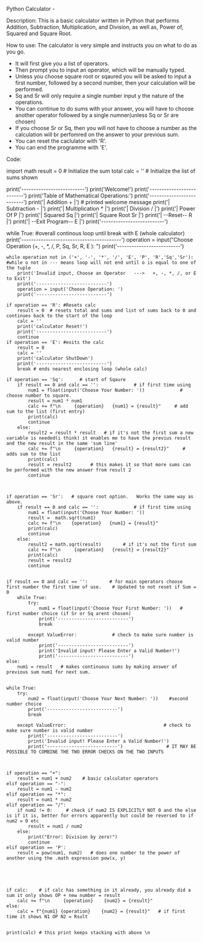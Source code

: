 Python Calculator - 


Description:
This is a basic calculator written in Python that performs Addition, Subtraction, Multiplication, and Division, as well as, Power of, Squared and Square Root.

How to use:
The calculator is very simple and instructs you on what to do as you go. 
- It will first give you a list of operators.
- Then prompt you to input an operator, which will be manually typed.
- Unless you choose square root or sqaured you will be asked to input a first number, followed by a second number, then your calculation will be performed.
- Sq and Sr will only require a single number input y the nature of the operations. 
- You can continue to do sums with your answer, you will have to choose another operator followed by a single numner(unless Sq or Sr are chosen)
- If you choose Sr or Sq, then you will not have to choose a number as the calculation will br perfomred on the answer to your previous sum.
- You can reset the caclulator with 'R'.
- You can end the programme with 'E'.



Code:

import math
result = 0  # Initialize the sum total
calc = ''   # Initialize the list of sums shown 

print('--------------------------')
print('Welcome!')
print('--------------------------')
print('Table of Mathematical Operations:')
print('--------------------------')
print('|   Addition         +    |')           # printed welcome message 
print('|   Subtraction      -    |')
print('|   Multiplication   *    |')
print('|   Division         /    |')
print('|   Power Of         P    |')
print('|   Squared          Sq   |')
print('|   Square Root      Sr   |')
print('| --Reset--          R    |')
print('| --Exit Program--   E    |')
print('--------------------------')


while True: #overall continous loop until break with E (whole calculator)
    print('-----------------------------------------')
    operation = input("Choose Operation (+, -, *, /, P, Sq, Sr, R, E ): ")
    print('--------------------------')
    

    while operation not in ('+', '-', '*', '/', 'E', 'P', 'R','Sq','Sr'):       #while o not in --- means loop will not end until o is equal to one of the tuple       
        print('Invalid input, Choose an Operator   --->   +, -, *, /, or E to Exit')
        print('--------------------------')
        operation = input('Choose Operation: ') 
        print('--------------------------') 

    if operation == 'R': #Resets calc
        result = 0  # resets total and sums and list of sums back to 0 and continues back to the start of the loop
        calc = '' 
        print('calculator Reset!') 
        print('--------------------------') 
        continue 
    if operation == 'E': #exits the calc
        result = 0
        calc = '' 
        print('calculator ShutDown') 
        print('--------------------------') 
        break # ends nearest enclosing loop (whole calc)    

    if operation == 'Sq':      # start of Sqaure 
        if result == 0 and calc == '':             # if first time using                            
            num1 = float(input('Choose Your Number: '))             # choose number to square.
            result = num1 * num1            
            calc += f"\n     {operation}   {num1} = {result}"     # add sum to the list (first entry)
            print(calc)
            continue 
        else:
            result2 = result * result   # if it's not the first sum a new variable is needed(i think) it enables me to have the previus result and the new result in the same 'sum line' 
            calc += f"\n     {operation}   {result} = {result2}"     # adds sum to the list
            print(calc)
            result = result2       # this makes it so that more sums can be performed with the new answer from result 2
            continue 



    if operation == 'Sr':   # square root option.   Works the same way as above.
        if result == 0 and calc == '':             # if first time using    
            num1 = float(input('Choose Your Number: '))
            result =  math.sqrt(num1) 
            calc += f"\n    {operation}   {num1} = {result}"
            print(calc)
            continue     
        else:
            result2 = math.sqrt(result)        # if it's not the first sum
            calc += f"\n     {operation}   {result} = {result2}"
            print(calc)
            result = result2
            continue


    if result == 0 and calc == '':        # for main operators choose first number the first time of use.    # Updated to not reset if Sum = 0
        while True:                                                       
            try:                                                           
                num1 = float(input('Choose Your First Number: '))   # first number choice (if Sr or Sq arent chosen)
                print('--------------------------')
                break                                                      

            except ValueError:             # check to make sure number is valid number                              
                print('--------------------------')
                print('Invalid input! Please Enter a Valid Number!')
                print('--------------------------')
    else:
        num1 = result   # makes continuous sums by making answer of previous sum num1 for next sum.     

    
    while True:                                                       
        try:                                                           
            num2 = float(input('Choose Your Next Number: '))    #second number choice
            print('--------------------------')
            break                                                    

        except ValueError:                                    # check to make sure number is valid number            
            print('--------------------------')
            print('Invalid input! Please Enter a Valid Number!')
            print('--------------------------')                # IT MAY BE POSSIBLE TO COMBINE THE TWO ERROR CHECKS ON THE TWO INPUTS



    if operation == "+":
        result = num1 + num2    # basic calculator operators 
    elif operation == "-":
        result = num1 - num2
    elif operation == "*":
        result = num1 * num2
    elif operation == "/":
        if num2 != 0:     # check if num2 IS EXPLICITLY NOT 0 and the else is if it is, better for errors apparently but could be reversed to if num2 = 0 etc
            result = num1 / num2
        else:
            print("Error: Division by zero!")
            continue
    elif operation == 'P':
        result = pow(num1, num2)   # does one number to the power of another using the .math expression pow(x, y)
       


          

    if calc:    # if calc has something in it already, you already did a sum it only shows OP + new number = result
        calc += f"\n     {operation}    {num2} = {result}"  
    else:
        calc = f"{num1} {operation}    {num2} = {result}"   # if first time it shows N1 OP N2 = Rsult       
    

    print(calc) # this print keeps stacking with above \n
    




